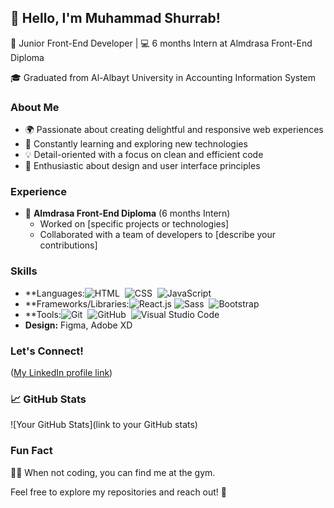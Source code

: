 ## 👋 Hello, I'm Muhammad Shurrab!

🚀 Junior Front-End Developer | 💻 6 months Intern at Almdrasa Front-End Diploma

🎓 Graduated from Al-Albayt University in Accounting Information System

### About Me

- 🌍 Passionate about creating delightful and responsive web experiences
- 🤖 Constantly learning and exploring new technologies
- 💡 Detail-oriented with a focus on clean and efficient code
- 🎨 Enthusiastic about design and user interface principles

### Experience

- 💼 **Almdrasa Front-End Diploma** (6 months Intern)
  - Worked on [specific projects or technologies]
  - Collaborated with a team of developers to [describe your contributions]

### Skills

- **Languages:![HTML](https://img.shields.io/badge/-HTML-05122A?style=flat&logo=HTML5)&nbsp;
![CSS](https://img.shields.io/badge/-CSS-05122A?style=flat&logo=CSS3&logoColor=1572B6)&nbsp;
![JavaScript](https://img.shields.io/badge/-JavaScript-05122A?style=flat&logo=javascript)&nbsp;
- **Frameworks/Libraries:![React.js](https://img.shields.io/badge/-React-05122A?style=flat&logo=react)
  ![Sass](https://img.shields.io/badge/-Sass-05122A?style=flat&logo=sass)&nbsp;
  ![Bootstrap](https://img.shields.io/badge/-Bootstrap-05122A?style=flat&logo=bootstrap&logoColor=563D7C)&nbsp;
- **Tools:![Git](https://img.shields.io/badge/-Git-05122A?style=flat&logo=git)&nbsp;
![GitHub](https://img.shields.io/badge/-GitHub-05122A?style=flat&logo=github)&nbsp;
![Visual Studio Code](https://img.shields.io/badge/-Visual%20Studio%20Code-05122A?style=flat&logo=visual-studio-code&logoColor=007ACC)&nbsp;
- **Design:** Figma, Adobe XD

### Let's Connect!

([My LinkedIn profile link](https://www.linkedin.com/in/muhammad-shurrab-a63b3b234/))

### 📈 GitHub Stats

![Your GitHub Stats](link to your GitHub stats)

### Fun Fact

💪💪 When not coding, you can find me at the gym.

Feel free to explore my repositories and reach out! 🚀
